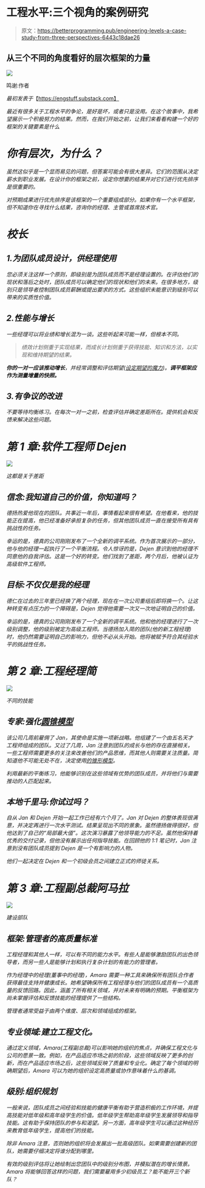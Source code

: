 # 工程水平:三个视角的案例研究

> 原文：<https://betterprogramming.pub/engineering-levels-a-case-study-from-three-perspectives-6443c18dae26>

## 从三个不同的角度看好的层次框架的力量

![](img/e555e93db9d4ffde8cfcae464b6888ed.png)

鸣谢:作者

*最初发表于*【https://engstuff.substack.com】

*最近有很多关于工程水平的争论，是好是坏，或者只是没用。在这个故事中，我希望展示一个积极努力的结果。然而，在我们开始之前，让我们来看看构建一个好的框架的关键要素是什么*

# *你有层次，为什么？*

*虽然这似乎是一个显而易见的问题，但答案可能会有很大差异。它们的范围从决定薪水到职业发展。在设计你的框架之前，设定你想要的结果并对它们进行优先排序是很重要的。*

*对预期成果进行优先排序是该框架的一个重要组成部分。如果你有一个水平框架，但不知道你在寻找什么结果，咨询你的经理、主管或首席技术官。*

# *校长*

## *1.为团队成员设计，供经理使用*

*您必须关注这样一个原则，即级别是为团队成员而不是经理设置的。在评估他们的现状和落后之处时，团队成员可以确定他们的现状和他们的未来。在很多地方，级别只是领导者控制团队成员薪酬或提出要求的方式。这些组织未能意识到级别可以带来的实质性价值。*

## *2.性能与增长*

*一些经理可以将业绩和增长混为一谈。这些听起来可能一样，但根本不同。*

> *绩效计划侧重于实现结果，而成长计划侧重于获得技能、知识和方法，以实现和维持期望的结果。*

***你的一对一应该推动增长**，并经常调整和评估期望([设定期望的魔力](/the-magic-of-setting-expectations-978ba7316df8))。**调平框架应作为测量增量的快照。***

## *3.有争议的改进*

*不要等待均衡练习。在每次一对一之前，检查评估并确定差距所在。提供机会和反馈来解决这些问题。*

# *第 1 章:软件工程师 Dejen*

*![](img/0bd4df8a4ea69038b3082519160a3423.png)*

*这都是关于差距*

## *信念:我知道自己的价值，你知道吗？*

*德扬热爱他现在的团队。共事近一年后，事情看起来很有希望。在他看来，他的技能正在提高，他已经准备好承担复杂的任务，但其他团队成员一直在接受所有具有挑战性的任务。*

*幸运的是，德真的公司刚刚发布了一个全新的调平系统。作为首次展示的一部分，他与他的经理一起执行了一个平衡流程。令人惊讶的是，Dejen 意识到他的经理不同意他的自我评估。这是一个好的转变。他们找到了差距，两个月后，他被认证为高级软件工程师。*

## *目标:不仅仅是我的经理*

*德仁在过去的三年里已经换了两个经理，现在在一次公司重组后即将换一个。让这种转变有点压力的一个障碍是，Dejen 觉得他需要一次又一次地证明自己的价值。*

*幸运的是，德真的公司刚刚发布了一个全新的调平系统。他和他的经理进行了一次级别调整，他的级别被定为高级工程师。当德扬加入简的团队(他的新工程经理)时，他仍然需要证明自己的影响力，但他不必从头开始。他将被赋予符合其经验水平的挑战性任务。*

# *第 2 章:工程经理简*

*![](img/1eed99d85f3be7ff5fc3b70c1d458c84.png)*

*不同的技能*

## *专家:强化[圆锥模型](/the-cone-model-for-teams-support-network-9b87659c8008)*

*该公司几周前雇佣了 Jan，其使命是实施一项新战略。他组建了一个由五名天才工程师组成的团队。又过了几周，Jan 注意到团队的成长与他的存在直接相关。一些工程师需要更多的关注来改善他们的产品思维，而其他人则需要关注质量。简知道他不可能无处不在，决定使用[的锥形模型](/the-cone-model-for-teams-support-network-9b87659c8008)。*

*利用最新的平衡练习，他能够识别在这些领域有优势的团队成员，并将他们与需要推动的人匹配起来。*

## *本地千里马:你试过吗？*

*自从 Jan 和 Dejen 开始一起工作已经有六个月了。Jan 对 Dejen 的整体表现很满意，并决定再进行一次水平测试。结果呈现出不同的景象。虽然德扬做得很好，但他达到了自己的“局部最大值”。这次演习暴露了他领导能力的不足。虽然他保持着优秀的交付记录，但他没有展示出任何指导技能。在回顾他的 1:1 笔记时，Jan 注意到没有团队成员提到 Dejen 是一个有影响力的人物。*

*他们一起决定在 Dejen 和一个初级会员之间建立正式的师徒关系。*

# *第 3 章:工程副总裁阿马拉*

*![](img/9395b18db56a0e88f0a9546965de950c.png)*

*建设部队*

## *框架:管理者的高质量标准*

*工程经理和其他人一样，可以有不同的能力水平。有些人是能够激励团队的出色领导者，而另一些人是能够计划和执行复杂计划的有能力的管理者。*

*作为经理中的经理(董事中的经理)，Amara 需要一种工具来确保所有团队合作者获得最佳支持并健康成长。她希望确保所有工程经理与他们的团队成员有一个高质量的反馈回路。因此，涵盖了所有相关领域，并对未来有明确的预期。平衡框架为尚未掌握评估和反馈技能的经理提供了一些结构。*

*管理者通常受益于由两个维度、层次和领域组成的框架。*

## *专业领域:建立工程文化。*

*通过定义领域，Amara(工程副总裁)可以影响她的组织的焦点，并确保工程文化与公司的愿景一致。例如，在产品适应市场之前的阶段，这些领域反映了更多的创新，而在产品适应市场之后，这些领域反映了质量和专业化。确定了每个领域的明确期望后，Amara 可以为她的组织设定高质量或协作意味着什么的基调。*

## *级别:组织规划*

*一般来说，团队成员之间经验和技能的健康平衡有助于营造积极的工作环境，并提高技能对低年级和高年级学生的价值。低年级学生帮助高年级学生发展领导和指导技能。这有助于保持团队的参与和渴望。另一方面，高年级学生可以通过这种经历来教育低年级学生，提高他们的技能。*

*除非 Amara 注意，否则她的组织将会发展出一批高级团队。如果需要创建新的团队，她需要仔细决定将谁分配到哪里。*

*有效的级别评估将让她绘制出您团队中的级别分布图，并模拟潜在的增长情景。Amara 将能够回答这样的问题，我们需要雇用多少初级员工？能不能开三个新队？*